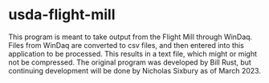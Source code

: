 # usda-flight-mill

This program is meant to take output from the Flight Mill through WinDaq. Files from WinDaq are converted to csv files, and then entered into this application to be processed. This results in a text file, which might or might not be compressed. The original program was developed by Bill Rust, but continuing development will be done by Nicholas Sixbury as of March 2023.
